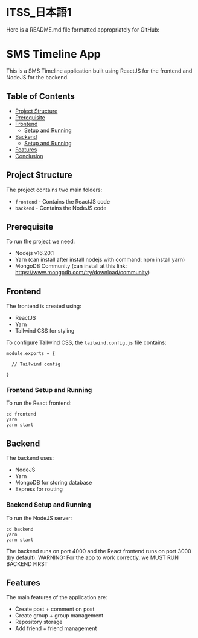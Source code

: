 # ITSS_日本語1
Here is a README.md file formatted appropriately for GitHub:

# SMS Timeline App

This is a SMS Timeline application built using ReactJS for the frontend and NodeJS for the backend.

## Table of Contents

- [Project Structure](#project-structure)
- [Prerequisite](#prerequisite)
- [Frontend](#frontend)
  - [Setup and Running](#frontend-setup-and-running)
- [Backend](#backend)
  - [Setup and Running](#backend-setup-and-running)  
- [Features](#features)
- [Conclusion](#conclusion)

## Project Structure

The project contains two main folders:

- `frontend` - Contains the ReactJS code  
- `backend` - Contains the NodeJS code

## Prerequisite
To run the project we need:
- Nodejs v16.20.1
- Yarn (can install after install nodejs with command: npm install yarn)
- MongoDB Community (can install at this link: https://www.mongodb.com/try/download/community)
## Frontend 

The frontend is created using:  

- ReactJS
- Yarn
- Tailwind CSS for styling  

To configure Tailwind CSS, the `tailwind.config.js` file contains:  

```
module.exports = {

  // Tailwind config  

}
```

### Frontend Setup and Running

To run the React frontend:  

```
cd frontend  
yarn
yarn start  
```

## Backend

The backend uses:   

- NodeJS
- Yarn
- MongoDB for storing database 
- Express for routing  

### Backend Setup and Running
To run the NodeJS server:  

```
cd backend
yarn
yarn start   
```

The backend runs on port 4000 and the React frontend runs on port 3000 (by default). 
WARNING: For the app to work correctly, we MUST RUN BACKEND FIRST

## Features  

The main features of the application are:  

- Create post + comment on post
- Create group + group management
- Repository storage 
- Add friend + friend management 

